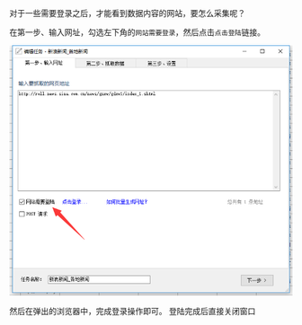 
对于一些需要登录之后，才能看到数据内容的网站，要怎么采集呢？

在第一步、输入网址，勾选左下角的`网站需要登录`，然后点击`点击登陆`链接。

![1](img/needlogin_1.png)

然后在弹出的浏览器中，完成登录操作即可。 登陆完成后直接关闭窗口

